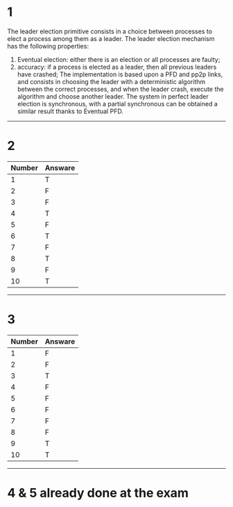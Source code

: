 # 1

The leader election primitive consists in a choice between processes to elect a process among them  as a leader. The leader election mechanism has the following properties:
1. Eventual election: either there is an election or all processes are faulty;
2. accuracy: if a process is elected as a leader, then all previous leaders have crashed;
The implementation is based upon a PFD and pp2p links, and consists in choosing the leader with a deterministic algorithm between the correct processes, and when the leader crash, execute the algorithm and choose another leader.
The system in perfect leader election is synchronous, with a partial synchronous can be obtained a similar result thanks to Eventual PFD.

---
# 2

| Number | Answare |
| ------ | ------- |
| 1      | T       |
| 2      | F       |
| 3      | F       |
| 4      | T       |
| 5      | F       |
| 6      | T       |
| 7      | F       |
| 8      | T       |
| 9      | F       |
| 10     | T       |

---
# 3

| Number | Answare |
| ------ | ------- |
| 1      | F       |
| 2      | F       |
| 3      | T       |
| 4      | F       |
| 5      | F       |
| 6      | F       |
| 7      | F       |
| 8      | F       |
| 9      | T       |
| 10     | T       |

---
# 4 & 5 already done at the exam